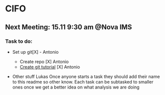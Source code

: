 # CIFO
## Next Meeting: 15.11 9:30 am @Nova IMS
### Task to do:

* Set up git[X] - Antonio
    * Create repo                             [X] Antonio
    * [Create git tutorial](git_tutorial.md)  [X] Antonio

* Other stuff
Lukas
Once anyone starts a task they should add their name to this readme so other know.
Each task can be subtasked to smaller ones once we get a better idea on what analysis we are doing
